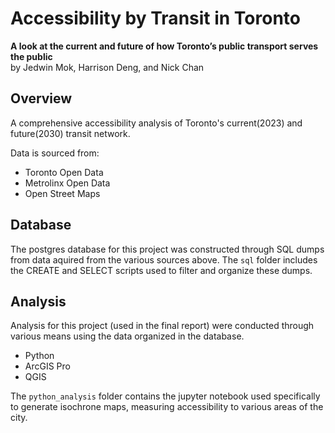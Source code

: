 # Accessibility by Transit in Toronto
**A look at the current and future of how Toronto’s public transport serves the public**\
by Jedwin Mok, Harrison Deng, and Nick Chan

## Overview
A comprehensive accessibility analysis of Toronto's current(2023) and future(2030) transit network. 

Data is sourced from:
- Toronto Open Data
- Metrolinx Open Data
- Open Street Maps

## Database
The postgres database for this project was constructed through SQL dumps from data aquired from the various sources above. The `sql` folder includes the CREATE and SELECT scripts used to filter and organize these dumps. 

## Analysis
Analysis for this project (used in the final report) were conducted through various means using the data organized in the database. 
- Python
- ArcGIS Pro
- QGIS

The `python_analysis` folder contains the jupyter notebook used specifically to generate isochrone maps, measuring accessibility to various areas of the city. 
